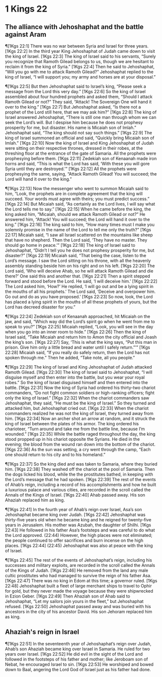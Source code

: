 # 1 Kings 22

## The alliance with Jehoshaphat and the battle against Aram
¶[1Kgs 22:1] There was no war between Syria and Israel for three years.
[1Kgs 22:2] In the third year King Jehoshaphat of Judah came down to visit the king of Israel.
[1Kgs 22:3] The king of Israel said to his servants, “Surely you recognize that Ramoth Gilead belongs to us, though we are hesitant to reclaim it from the king of Syria.”
[1Kgs 22:4] Then he said to Jehoshaphat, “Will you go with me to attack Ramoth Gilead?” Jehoshaphat replied to the king of Israel, “I will support you; my army and horses are at your disposal.”

¶[1Kgs 22:5] But then Jehoshaphat said to Israel’s king, “Please seek a message from the Lord this very day.”
[1Kgs 22:6] So the king of Israel assembled about four hundred prophets and asked them, “Should I attack Ramoth Gilead or not?” They said, “Attack! The Sovereign One will hand it over to the king.”
[1Kgs 22:7] But Jehoshaphat asked, “Is there not a prophet of the Lord still here, that we may ask him?”
[1Kgs 22:8] The king of Israel answered Jehoshaphat, “There is still one man through whom we can seek the Lord’s will. But I despise him because he does not prophesy prosperity for me, but disaster. His name is Micaiah son of Imlah.” Jehoshaphat said, “The king should not say such things.”
[1Kgs 22:9] The king of Israel summoned an official and said, “Quickly bring Micaiah son of Imlah.”
[1Kgs 22:10] Now the king of Israel and King Jehoshaphat of Judah were sitting on their respective thrones, dressed in their robes, at the threshing floor at the entrance of the gate of Samaria. All the prophets were prophesying before them.
[1Kgs 22:11] Zedekiah son of Kenaanah made iron horns and said, “This is what the Lord has said, ‘With these you will gore Syria until they are destroyed.’”
[1Kgs 22:12] All the prophets were prophesying the same, saying, “Attack Ramoth Gilead! You will succeed; the Lord will hand it over to the king.”

¶[1Kgs 22:13] Now the messenger who went to summon Micaiah said to him, “Look, the prophets are in complete agreement that the king will succeed. Your words must agree with theirs; you must predict success.”
[1Kgs 22:14] But Micaiah said, “As certainly as the Lord lives, I will say what the Lord tells me to say.”
[1Kgs 22:15] When he came before the king, the king asked him, “Micaiah, should we attack Ramoth Gilead or not?” He answered him, “Attack! You will succeed; the Lord will hand it over to the king.”
[1Kgs 22:16] The king said to him, “How many times must I make you solemnly promise in the name of the Lord to tell me only the truth?”
[1Kgs 22:17] Micaiah said, “I saw all Israel scattered on the mountains like sheep that have no shepherd. Then the Lord said, ‘They have no master. They should go home in peace.’”
[1Kgs 22:18] The king of Israel said to Jehoshaphat, “Didn’t I tell you he does not prophesy prosperity for me, but disaster?”
[1Kgs 22:19] Micaiah said, “That being the case, listen to the Lord’s message. I saw the Lord sitting on his throne, with all the heavenly assembly standing beside him on his right and on his left.
[1Kgs 22:20] The Lord said, ‘Who will deceive Ahab, so he will attack Ramoth Gilead and die there?’ One said this and another that.
[1Kgs 22:21] Then a spirit stepped forward and stood before the Lord. He said, ‘I will deceive him.’
[1Kgs 22:22] The Lord asked him, ‘How?’ He replied, ‘I will go out and be a lying spirit in the mouths of all his prophets.’ The Lord said, ‘Deceive and overpower him. Go out and do as you have proposed.’
[1Kgs 22:23] So now, look, the Lord has placed a lying spirit in the mouths of all these prophets of yours, but the Lord has decreed disaster for you.”

¶[1Kgs 22:24] Zedekiah son of Kenaanah approached, hit Micaiah on the jaw, and said, “Which way did the Lord’s spirit go when he went from me to speak to you?”
[1Kgs 22:25] Micaiah replied, “Look, you will see in the day when you go into an inner room to hide.”
[1Kgs 22:26] Then the king of Israel said, “Take Micaiah and return him to Amon the city official and Joash the king’s son.
[1Kgs 22:27] Say, ‘This is what the king says, “Put this man in prison. Give him only a little bread and water until I safely return.”’”
[1Kgs 22:28] Micaiah said, “If you really do safely return, then the Lord has not spoken through me.” Then he added, “Take note, all you people.”

¶[1Kgs 22:29] The king of Israel and King Jehoshaphat of Judah attacked Ramoth Gilead.
[1Kgs 22:30] The king of Israel said to Jehoshaphat, “I will disguise myself and then enter into the battle, but you wear your royal robes.” So the king of Israel disguised himself and then entered into the battle.
[1Kgs 22:31] Now the king of Syria had ordered his thirty-two chariot commanders, “Do not fight common soldiers or high-ranking officers; fight only the king of Israel.”
[1Kgs 22:32] When the chariot commanders saw Jehoshaphat, they said, “He must be the king of Israel.” So they turned and attacked him, but Jehoshaphat cried out.
[1Kgs 22:33] When the chariot commanders realized he was not the king of Israel, they turned away from him.
[1Kgs 22:34] Now an archer shot an arrow at random, and it struck the king of Israel between the plates of his armor. The king ordered his charioteer, “Turn around and take me from the battle line, because I’m wounded.”
[1Kgs 22:35] While the battle raged throughout the day, the king stood propped up in his chariot opposite the Syrians. He died in the evening; the blood from the wound ran down into the bottom of the chariot.
[1Kgs 22:36] As the sun was setting, a cry went through the camp, “Each one should return to his city and to his homeland.”

¶[1Kgs 22:37] So the king died and was taken to Samaria, where they buried him.
[1Kgs 22:38] They washed off the chariot at the pool of Samaria. Then the dogs licked his blood, while the the prostitutes bathed, in keeping with the Lord’s message that he had spoken.
[1Kgs 22:39] The rest of the events of Ahab’s reign, including a record of his accomplishments and how he built a luxurious palace and various cities, are recorded in the scroll called the Annals of the Kings of Israel.
[1Kgs 22:40] Ahab passed away. His son Ahaziah replaced him as king.

¶[1Kgs 22:41] In the fourth year of Ahab’s reign over Israel, Asa’s son Jehoshaphat became king over Judah.
[1Kgs 22:42] Jehoshaphat was thirty-five years old when he became king and he reigned for twenty-five years in Jerusalem. His mother was Azubah, the daughter of Shilhi.
[1Kgs 22:43] He followed in his father Asa’s footsteps and was careful to do what the Lord approved. (22:44) However, the high places were not eliminated; the people continued to offer sacrifices and burn incense on the high places.
[1Kgs 22:44] (22:45) Jehoshaphat was also at peace with the king of Israel.

¶[1Kgs 22:45] The rest of the events of Jehoshaphat’s reign, including his successes and military exploits, are recorded in the scroll called the Annals of the Kings of Judah.
[1Kgs 22:46] He removed from the land any male cultic prostitutes who had managed to survive the reign of his father Asa.
[1Kgs 22:47] There was no king in Edom at this time; a governor ruled.
[1Kgs 22:48] Jehoshaphat built a fleet of large merchant ships to travel to Ophir for gold, but they never made the voyage because they were shipwrecked in Ezion Geber.
[1Kgs 22:49] Then Ahaziah son of Ahab said to Jehoshaphat, “Let my sailors join yours in the fleet,” but Jehoshaphat refused.
[1Kgs 22:50] Jehoshaphat passed away and was buried with his ancestors in the city of his ancestor David. His son Jehoram replaced him as king.

## Ahaziah's reign in Israel
¶[1Kgs 22:51] In the seventeenth year of Jehoshaphat’s reign over Judah, Ahab’s son Ahaziah became king over Israel in Samaria. He ruled for two years over Israel.
[1Kgs 22:52] He did evil in the sight of the Lord and followed in the footsteps of his father and mother; like Jeroboam son of Nebat, he encouraged Israel to sin.
[1Kgs 22:53] He worshiped and bowed down to Baal, angering the Lord God of Israel just as his father had done.
